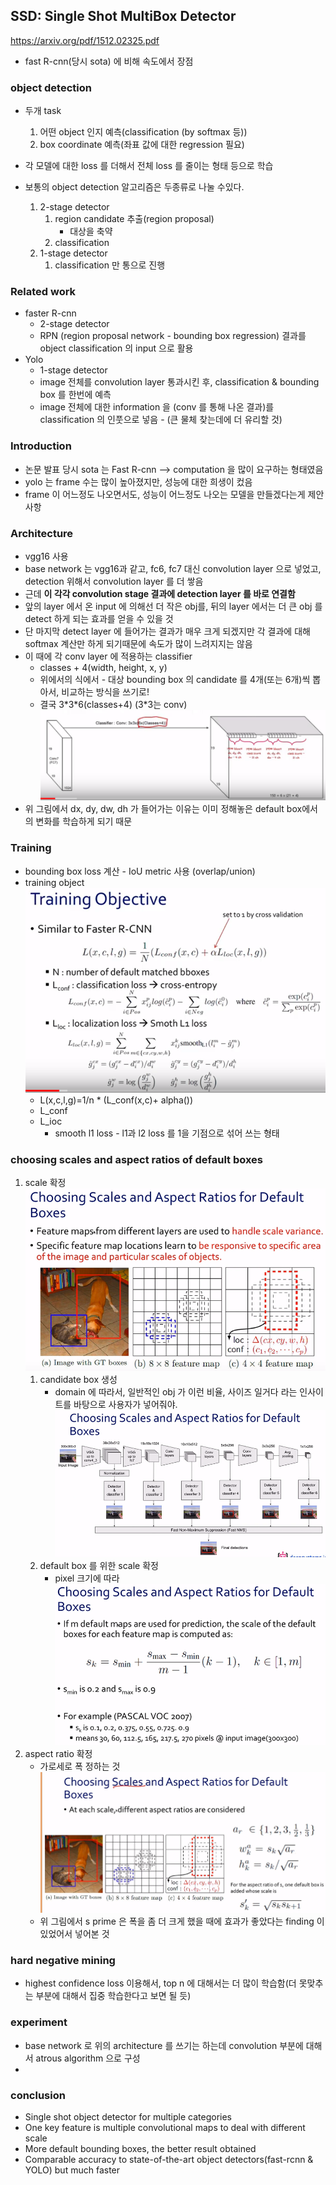 ## SSD: Single Shot MultiBox Detector
https://arxiv.org/pdf/1512.02325.pdf
* fast R-cnn(당시 sota) 에 비해 속도에서 장점

### object detection
* 두개 task
	1. 어떤 object 인지 예측(classification (by softmax 등))
	2. box coordinate 예측(좌표 값에 대한 regression 필요)
* 각 모델에 대한 loss 를 더해서 전체 loss 를 줄이는 형태 등으로 학습

* 보통의 object detection 알고리즘은 두종류로 나눌 수있다.
	1. 2-stage detector
		1. region candidate 추출(region proposal)
			- 대상을 축약
		2. classification
	2. 1-stage detector
		1. classification 만 통으로 진행

### Related work
* faster R-cnn
	* 2-stage detector
	* RPN (region proposal network - bounding box regression) 결과를 object classification 의 input 으로 활용
* Yolo
	* 1-stage detector
	* image 전체를 convolution layer 통과시킨 후, classification & bounding box 를 한번에 예측
	* image 전체에 대한 information 을 (conv 를 통해 나온 결과)를 classification 의 인풋으로 넣음 - (큰 물체 찾는데에 더 유리할 것)

### Introduction
* 논문 발표 당시 sota 는 Fast R-cnn --> computation 을 많이 요구하는 형태였음
* yolo 는 frame 수는 많이 높아졌지만, 성능에 대한 희생이 컸음
* frame 이 어느정도 나오면서도, 성능이 어느정도 나오는 모델을 만들겠다는게 제안사항

### Architecture
* vgg16 사용
* base network 는 vgg16과 같고, fc6, fc7 대신 convolution layer 으로 넣었고, detection 위해서 convolution layer 를 더 쌓음
* 근데 **이 각각 convolution stage 결과에 detection layer 를 바로 연결함**
* 앞의 layer 에서 온 input 에 의해선 더 작은 obj를, 뒤의 layer 에서는 더 큰 obj 를 detect 하게 되는 효과를 얻을 수 있을 것
* 단 마지막 detect layer 에 들어가는 결과가 매우 크게 되겠지만 각 결과에 대해 softmax 계산만 하게 되기때문에 속도가 많이 느려지지는 않음
* 이 때에 각 conv layer 에 적용하는 classifier
	* classes + 4(width, height, x, y)
	* 위에서의 식에서 - 대상 bounding box 의 candidate 를 4개(또는 6개)씩 뽑아서, 비교하는 방식을 쓰기로!
	* 결국 3\*3\*6(classes+4) (3\*3는 conv)
	![archi](image/20190426_1.PNG "archi")
* 위 그림에서 dx, dy, dw, dh 가 들어가는 이유는 이미 정해놓은 default box에서의 변화를 학습하게 되기 때문


### Training
* bounding box loss 계산 - IoU metric 사용 (overlap/union)
* training object
	![Training](image/20190426_2.PNG "Training")
	* L(x,c,l,g)=1/n * (L_conf(x,c)+ alpha())
	* L_conf
	* L_ioc
		* smooth l1 loss - l1과 l2 loss 를 1을 기점으로 섞어 쓰는 형태

### choosing scales and aspect ratios of default boxes
1. scale 확정
![archi](image/20190426_3.PNG "archi")
	1. candidate box 생성
		* domain 에 따라서, 일반적인 obj 가 이런 비율, 사이즈 일거다 라는 인사이트를 바탕으로 사용자가 넣어줘야.
	![archi](image/20190426_4.PNG "archi")
	2. default box 를 위한 scale 확정
		* pixel 크기에 따라
	![scale](image/20190426_5.PNG "scale")	
2. aspect ratio 확정
	* 가로세로 폭 정하는 것
	![aspect](image/20190426_6.PNG "aspect")
	* 위 그림에서 s prime 은 폭을 좀 더 크게 했을 때에 효과가 좋았다는 finding 이 있었어서 넣어본 것

### hard negative mining
* highest confidence loss 이용해서, top n 에 대해서는 더 많이 학습함(더 못맞추는 부분에 대해서 집중 학습한다고 보면 될 듯)


### experiment
* base network 로 위의 architecture 를 쓰기는 하는데 convolution 부분에 대해서 atrous algorithm 으로 구성
* 

### conclusion
* Single shot object detector for multiple categories
* One key feature is multiple convolutional maps to deal with different scale
* More default bounding boxes, the better result obtained
* Comparable accuracy to state-of-the-art object detectors(fast-rcnn & YOLO) but much faster